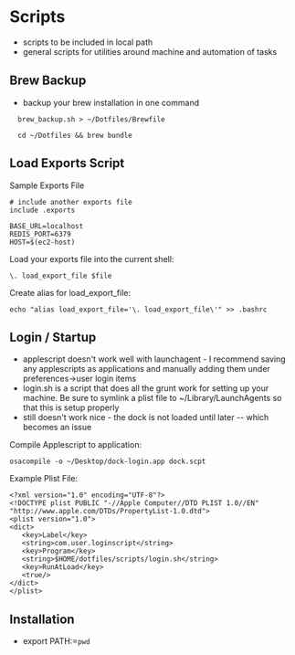 Scripts
=====================

* scripts to be included in local path
* general scripts for utilities around machine and automation of tasks 

Brew Backup
-----------

* backup your brew installation in one command

```
  brew_backup.sh > ~/Dotfiles/Brewfile
  
  cd ~/Dotfiles && brew bundle
```

Load Exports Script
-------------------

Sample Exports File

```
# include another exports file
include .exports

BASE_URL=localhost
REDIS_PORT=6379
HOST=$(ec2-host)

```

Load your exports file into the current shell:

```
\. load_export_file $file
```

Create alias for load_export_file:

```
echo "alias load_export_file='\. load_export_file\'" >> .bashrc 

```

Login / Startup
---------------

* applescript doesn't work well with launchagent - I recommend saving any applescripts as applications and manually adding them under preferences->user login items
* login.sh is a script that does all the grunt work for setting up your machine. Be sure to symlink a plist file to ~/Library/LaunchAgents so that this is setup properly 
* still doesn't work nice - the dock is not loaded until later -- which becomes an issue

Compile Applescript to application:
```
osacompile -o ~/Desktop/dock-login.app dock.scpt
```

Example Plist File:
```
<?xml version="1.0" encoding="UTF-8"?>
<!DOCTYPE plist PUBLIC "-//Apple Computer//DTD PLIST 1.0//EN" "http://www.apple.com/DTDs/PropertyList-1.0.dtd">
<plist version="1.0">
<dict>
   <key>Label</key>
   <string>com.user.loginscript</string>
   <key>Program</key>
   <string>$HOME/dotfiles/scripts/login.sh</string>
   <key>RunAtLoad</key>
   <true/>
</dict>
</plist>
```


Installation
------------

* export PATH:=`pwd` 




